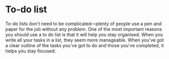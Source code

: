 # To-do list

To-do lists don't need to be complicated—plenty of people use a pen and paper for the job without any problem.
One of the most important reasons you should use a to do list is that it will help you stay organised. 
When you write all your tasks in a list, they seem more manageable. When you've got a clear outline of the tasks you've got to do 
and those you've completed, it helps you stay focused.